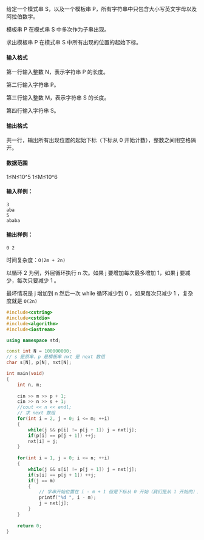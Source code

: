 



给定一个模式串 S，以及一个模板串 P，所有字符串中只包含大小写英文字母以及阿拉伯数字。

模板串 P 在模式串 S 中多次作为子串出现。

求出模板串 P 在模式串 S 中所有出现的位置的起始下标。

#### 输入格式

第一行输入整数 N，表示字符串 P 的长度。

第二行输入字符串 P。

第三行输入整数 M，表示字符串 S 的长度。

第四行输入字符串 S。

#### 输出格式

共一行，输出所有出现位置的起始下标（下标从 0 开始计数），整数之间用空格隔开。

#### 数据范围

1≤N≤10^5
1≤M≤10^6

#### 输入样例：

```
3
aba
5
ababa
```

#### 输出样例：

```
0 2
```

时间复杂度：`O(2m + 2n)` 

以循环 2 为例，外层循环执行 n 次。如果 j 要增加每次最多增加 1，如果 j 要减少，每次只要减少 1 。

最坏情况是 j 增加到 n 然后一次 while 循环减少到 0 ，如果每次只减少 1 ，复杂度就是 `O(2n)`

```cpp
#include<cstring>
#include<cstdio>
#include<algorithm>
#include<iostream>

using namespace std;

const int N = 100000000;
// s 是原串，p 是模板串 nxt 是 next 数组
char s[N], p[N], nxt[N];

int main(void)
{
    int n, m;
    
    cin >> m >> p + 1;
    cin >> n >> s + 1;
    //cout << n << endl;
    // 求 next 数组
    for(int i = 2, j = 0; i <= m; ++i)
    {
        while(j && p[i] != p[j + 1]) j = nxt[j];
        if(p[i] == p[j + 1]) ++j;
        nxt[i] = j;
    }
    
    for(int i = 1, j = 0; i <= n; ++i)
    {
        while(j && s[i] != p[j + 1]) j = nxt[j];
        if(s[i] == p[j + 1]) ++j;
        if(j == m)
        {
            // 字串开始位置在 i - m + 1 但是下标从 0 开始（我们是从 1 开始的）所以要再减去 1
            printf("%d ", i - m);
            j = nxt[j];
        }
    }
    
    return 0;
}
```

